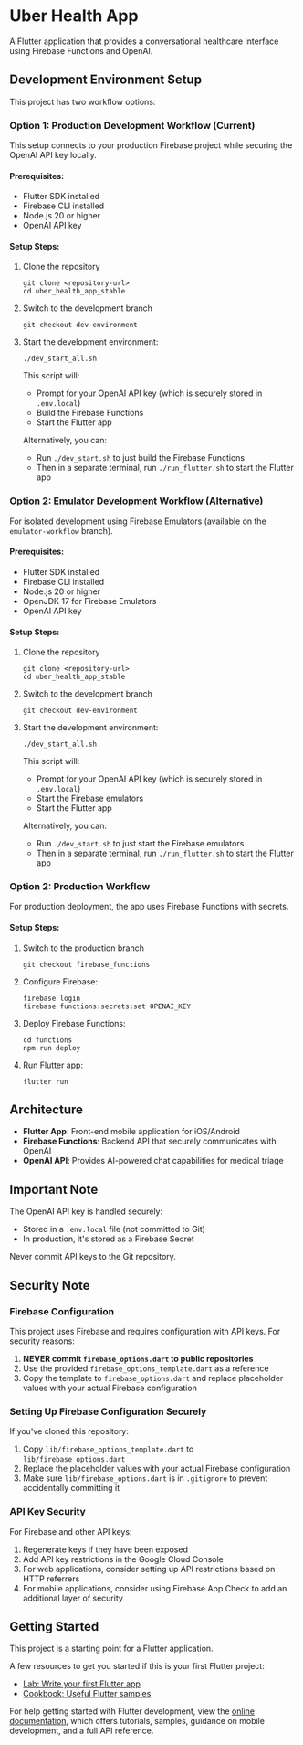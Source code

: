 # Uber Health App

A Flutter application that provides a conversational healthcare interface using Firebase Functions and OpenAI.

## Development Environment Setup

This project has two workflow options:

### Option 1: Production Development Workflow (Current)

This setup connects to your production Firebase project while securing the OpenAI API key locally.

#### Prerequisites:
- Flutter SDK installed
- Firebase CLI installed
- Node.js 20 or higher
- OpenAI API key

#### Setup Steps:

1. Clone the repository
   ```
   git clone <repository-url>
   cd uber_health_app_stable
   ```

2. Switch to the development branch
   ```
   git checkout dev-environment
   ```

3. Start the development environment:
   ```
   ./dev_start_all.sh
   ```
   This script will:
   - Prompt for your OpenAI API key (which is securely stored in `.env.local`)
   - Build the Firebase Functions
   - Start the Flutter app

   Alternatively, you can:
   - Run `./dev_start.sh` to just build the Firebase Functions
   - Then in a separate terminal, run `./run_flutter.sh` to start the Flutter app

### Option 2: Emulator Development Workflow (Alternative)

For isolated development using Firebase Emulators (available on the `emulator-workflow` branch).

#### Prerequisites:
- Flutter SDK installed
- Firebase CLI installed
- Node.js 20 or higher
- OpenJDK 17 for Firebase Emulators
- OpenAI API key

#### Setup Steps:

1. Clone the repository
   ```
   git clone <repository-url>
   cd uber_health_app_stable
   ```

2. Switch to the development branch
   ```
   git checkout dev-environment
   ```

3. Start the development environment:
   ```
   ./dev_start_all.sh
   ```
   This script will:
   - Prompt for your OpenAI API key (which is securely stored in `.env.local`)
   - Start the Firebase emulators
   - Start the Flutter app

   Alternatively, you can:
   - Run `./dev_start.sh` to just start the Firebase emulators
   - Then in a separate terminal, run `./run_flutter.sh` to start the Flutter app

### Option 2: Production Workflow

For production deployment, the app uses Firebase Functions with secrets.

#### Setup Steps:

1. Switch to the production branch
   ```
   git checkout firebase_functions
   ```

2. Configure Firebase:
   ```
   firebase login
   firebase functions:secrets:set OPENAI_KEY
   ```

3. Deploy Firebase Functions:
   ```
   cd functions
   npm run deploy
   ```

4. Run Flutter app:
   ```
   flutter run
   ```

## Architecture

- **Flutter App**: Front-end mobile application for iOS/Android
- **Firebase Functions**: Backend API that securely communicates with OpenAI
- **OpenAI API**: Provides AI-powered chat capabilities for medical triage

## Important Note

The OpenAI API key is handled securely:
- Stored in a `.env.local` file (not committed to Git)
- In production, it's stored as a Firebase Secret

Never commit API keys to the Git repository.

## Security Note

### Firebase Configuration

This project uses Firebase and requires configuration with API keys. For security reasons:

1. **NEVER commit `firebase_options.dart` to public repositories**
2. Use the provided `firebase_options_template.dart` as a reference
3. Copy the template to `firebase_options.dart` and replace placeholder values with your actual Firebase configuration

### Setting Up Firebase Configuration Securely

If you've cloned this repository:

1. Copy `lib/firebase_options_template.dart` to `lib/firebase_options.dart`
2. Replace the placeholder values with your actual Firebase configuration
3. Make sure `lib/firebase_options.dart` is in `.gitignore` to prevent accidentally committing it

### API Key Security

For Firebase and other API keys:

1. Regenerate keys if they have been exposed
2. Add API key restrictions in the Google Cloud Console
3. For web applications, consider setting up API restrictions based on HTTP referrers
4. For mobile applications, consider using Firebase App Check to add an additional layer of security

## Getting Started

This project is a starting point for a Flutter application.

A few resources to get you started if this is your first Flutter project:

- [Lab: Write your first Flutter app](https://docs.flutter.dev/get-started/codelab)
- [Cookbook: Useful Flutter samples](https://docs.flutter.dev/cookbook)

For help getting started with Flutter development, view the
[online documentation](https://docs.flutter.dev/), which offers tutorials,
samples, guidance on mobile development, and a full API reference.
